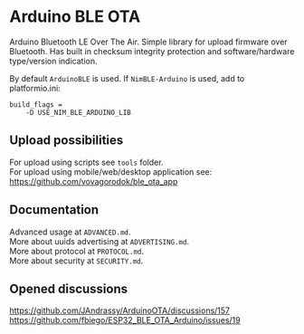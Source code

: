 # Arduino BLE OTA
Arduino Bluetooth LE Over The Air.
Simple library for upload firmware over Bluetooth.
Has built in checksum integrity protection and
software/hardware type/version indication.

By default `ArduinoBLE` is used. If `NimBLE-Arduino` is used, add to platformio.ini:
```
build_flags = 
	-D USE_NIM_BLE_ARDUINO_LIB
```

## Upload possibilities
For upload using scripts see `tools` folder.\
For upload using mobile/web/desktop application see:\
https://github.com/vovagorodok/ble_ota_app

## Documentation
Advanced usage at `ADVANCED.md`.\
More about uuids advertising at `ADVERTISING.md`.\
More about protocol at `PROTOCOL.md`.\
More about security at `SECURITY.md`.

## Opened discussions
https://github.com/JAndrassy/ArduinoOTA/discussions/157 \
https://github.com/fbiego/ESP32_BLE_OTA_Arduino/issues/19
